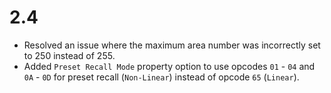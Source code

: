 # 2.4

- Resolved an issue where the maximum area number was incorrectly set to 250 instead of 255.
- Added `Preset Recall Mode` property option to use opcodes `01` - `04` and `0A` - `0D` for preset recall (`Non-Linear`) instead of opcode `65` (`Linear`).
